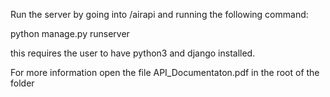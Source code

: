 Run the server by going into /airapi and running the following command:

python manage.py runserver

this requires the user to have python3 and django installed.

For more information open the file API_Documentaton.pdf in the root of the folder
